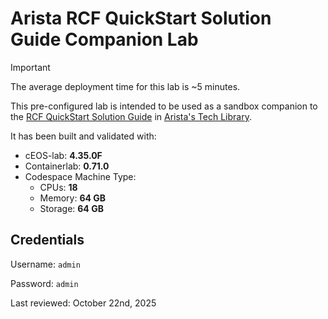 # Arista RCF QuickStart Solution Guide Companion Lab

> [!IMPORTANT]
> The average deployment time for this lab is ~5 minutes.

This pre-configured lab is intended to be used as a sandbox companion to the [RCF QuickStart Solution Guide](https://tech-library.arista.com/solution_guides/rcf_quickstart/) in [Arista's Tech Library](https://tech-library.arista.com/).

It has been built and validated with:

- cEOS-lab: **4.35.0F**
- Containerlab: **0.71.0**
- Codespace Machine Type:
  - CPUs: **18**
  - Memory: **64 GB**
  - Storage: **64 GB**

## Credentials

Username: `admin`

Password: `admin`

Last reviewed: October 22nd, 2025
